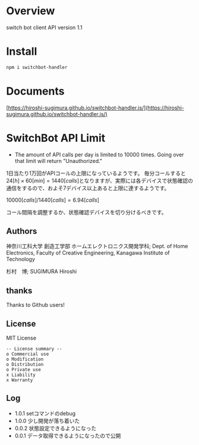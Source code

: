 # Overview

switch bot client
API version 1.1

# Install

```bash
npm i switchbot-handler
```

# Documents

[https://hiroshi-sugimura.github.io/switchbot-handler.js/](https://hiroshi-sugimura.github.io/switchbot-handler.js/)

# SwitchBot API Limit

- The amount of API calls per day is limited to 10000 times. Going over that limit will return "Unauthorized."

1日当たり1万回がAPIコールの上限になっているようです。
毎分コールすると$24[h] \times 60[min] = 1440[calls]$となりますが、実際には各デバイスで状態確認の通信をするので、およそ7デバイス以上あると上限に達するようです。

$10000[calls] / 1440[calls] = 6.94[calls]$

コール間隔を調整するか、状態確認デバイスを切り分けるべきです。


## Authors

神奈川工科大学  創造工学部  ホームエレクトロニクス開発学科; Dept. of Home Electronics, Faculty of Creative Engineering, Kanagawa Institute of Technology

杉村　博; SUGIMURA Hiroshi

## thanks

Thanks to Github users!

## License

MIT License

```
-- License summary --
o Commercial use
o Modification
o Distribution
o Private use
x Liability
x Warranty
```


## Log

- 1.0.1 setコマンドのdebug
- 1.0.0 少し開発が落ち着いた
- 0.0.2 状態設定できるようになった
- 0.0.1 データ取得できるようになったので公開
